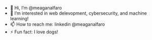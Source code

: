 - 👋 Hi, I’m @meaganalfaro
- 👀 I’m interested in web delevopment, cybersecurity, and machine learning!
- 📫 How to reach me: linkedin @meaganalfaro 
- ⚡ Fun fact: I love dogs!

<!---
meaganalfaro/meaganalfaro is a ✨ special ✨ repository because its `README.md` (this file) appears on your GitHub profile.
You can click the Preview link to take a look at your changes.
--->
